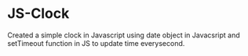 # JS-Clock
Created a simple clock in Javascript using date object in Javacsript and setTimeout function in JS to update time everysecond.
